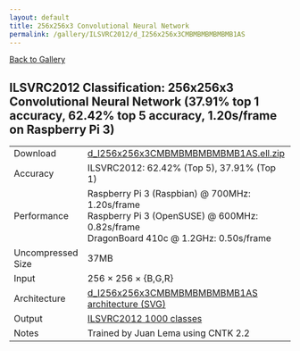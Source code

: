 ```yaml
---
layout: default
title: 256x256x3 Convolutional Neural Network
permalink: /gallery/ILSVRC2012/d_I256x256x3CMBMBMBMBMBMB1AS
---
```


[Back to Gallery](/ELL/gallery)

## ILSVRC2012 Classification: 256x256x3 Convolutional Neural Network (37.91% top 1 accuracy, 62.42% top 5 accuracy, 1.20s/frame on Raspberry Pi 3)

<table class="table table-striped table-bordered">
    <tr>
        <td> Download </td>
        <td colspan="3"> <a href="https://github.com/Microsoft/ELL-models/raw/master/models/ILSVRC2012/d_I256x256x3CMBMBMBMBMBMB1AS/d_I256x256x3CMBMBMBMBMBMB1AS.ell.zip">d_I256x256x3CMBMBMBMBMBMB1AS.ell.zip</a></td>
    </tr>
    <tr>
        <td> Accuracy </td>
        <td colspan="3"> ILSVRC2012: 62.42% (Top 5), 37.91% (Top 1) </td>
    </tr>
    <tr>
        <td> Performance </td>
        <td colspan="3"> Raspberry Pi 3 (Raspbian) @ 700MHz: 1.20s/frame<br>Raspberry Pi 3 (OpenSUSE) @ 600MHz: 0.82s/frame<br>DragonBoard 410c @ 1.2GHz: 0.50s/frame </td>
    </tr>
    <tr>
        <td> Uncompressed Size </td>
        <td colspan="3"> 37MB </td>
    </tr>
    <tr>
        <td> Input </td>
        <td colspan="3"> 256 &times; 256 &times; {B,G,R} </td>
    </tr>
    <tr>
        <td> Architecture </td>
        <td>
            <a href="https://github.com/Microsoft/ELL-models/raw/master/models/ILSVRC2012/d_I256x256x3CMBMBMBMBMBMB1AS/d_I256x256x3CMBMBMBMBMBMB1AS.cntk.svg?sanitize=true" target="_blank">d_I256x256x3CMBMBMBMBMBMB1AS architecture (SVG)</a>
        </td>
    </tr>
    <tr>
        <td> Output </td>
        <td colspan="3"> <a href="https://github.com/Microsoft/ELL-models/raw/master/models/ILSVRC2012/categories.txt">ILSVRC2012 1000 classes</a> </td>
    </tr>
    <tr>
        <td> Notes </td>
        <td colspan="3"> Trained by Juan Lema using CNTK 2.2 </td>
    </tr>
</table>

